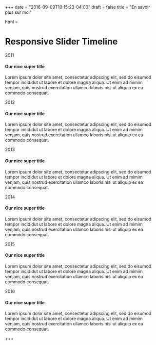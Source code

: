 +++
date = "2016-09-09T10:15:23-04:00"
draft = false
title = "En savoir plus sur moi"

html = <div class="container">
       		<h1 class="title">Responsive Slider Timeline</h1>
       		<div class="timeline">
       			<div class="swiper-container">
       				<div class="swiper-wrapper">
       					<div class="swiper-slide" style="background-image: url(https://unsplash.it/1920/500?image=11;" data-year="2011">
       						<div class="swiper-slide-content"><span class="timeline-year">2011</span>
       							<h4 class="timeline-title">Our nice super title</h4>
       							<p class="timeline-text">Lorem ipsum dolor site amet, consectetur adipscing elit, sed do eisumod tempor incididut ut labore et dolore magna aliqua. Ut enim ad mimim venjam, quis nostrud exercitation ullamco laboris nisi ut aliquip ex ea commodo consequat.</p>
       						</div>
       					</div>
       					<div class="swiper-slide" style="background-image: url(https://unsplash.it/1920/500?image=12;" data-year="2012">
       						<div class="swiper-slide-content"><span class="timeline-year">2012</span>
       							<h4 class="timeline-title">Our nice super title</h4>
       							<p class="timeline-text">Lorem ipsum dolor site amet, consectetur adipscing elit, sed do eisumod tempor incididut ut labore et dolore magna aliqua. Ut enim ad mimim venjam, quis nostrud exercitation ullamco laboris nisi ut aliquip ex ea commodo consequat.</p>
       						</div>
       					</div>
       					<div class="swiper-slide" style="background-image: url(https://unsplash.it/1920/500?image=13;" data-year="2013">
       						<div class="swiper-slide-content"><span class="timeline-year">2013</span>
       							<h4 class="timeline-title">Our nice super title</h4>
       							<p class="timeline-text">Lorem ipsum dolor site amet, consectetur adipscing elit, sed do eisumod tempor incididut ut labore et dolore magna aliqua. Ut enim ad mimim venjam, quis nostrud exercitation ullamco laboris nisi ut aliquip ex ea commodo consequat.</p>
       						</div>
       					</div>
       					<div class="swiper-slide" style="background-image: url(https://unsplash.it/1920/500?image=14;" data-year="2014">
       						<div class="swiper-slide-content"><span class="timeline-year">2014</span>
       							<h4 class="timeline-title">Our nice super title</h4>
       							<p class="timeline-text">Lorem ipsum dolor site amet, consectetur adipscing elit, sed do eisumod tempor incididut ut labore et dolore magna aliqua. Ut enim ad mimim venjam, quis nostrud exercitation ullamco laboris nisi ut aliquip ex ea commodo consequat.</p>
       						</div>
       					</div>
       					<div class="swiper-slide" style="background-image: url(https://unsplash.it/1920/500?image=15;" data-year="2015">
       						<div class="swiper-slide-content"><span class="timeline-year">2015</span>
       							<h4 class="timeline-title">Our nice super title</h4>
       							<p class="timeline-text">Lorem ipsum dolor site amet, consectetur adipscing elit, sed do eisumod tempor incididut ut labore et dolore magna aliqua. Ut enim ad mimim venjam, quis nostrud exercitation ullamco laboris nisi ut aliquip ex ea commodo consequat.</p>
       						</div>
       					</div>
       					<div class="swiper-slide" style="background-image: url(https://unsplash.it/1920/500?image=16;" data-year="2016">
       						<div class="swiper-slide-content"><span class="timeline-year">2016</span>
       							<h4 class="timeline-title">Our nice super title</h4>
       							<p class="timeline-text">Lorem ipsum dolor site amet, consectetur adipscing elit, sed do eisumod tempor incididut ut labore et dolore magna aliqua. Ut enim ad mimim venjam, quis nostrud exercitation ullamco laboris nisi ut aliquip ex ea commodo consequat.</p>
       						</div>
       					</div>
       				</div>
       				<div class="swiper-button-prev"></div>
       				<div class="swiper-button-next"></div>
       				<div class="swiper-pagination"></div>
       			</div>
       		</div>
       	</div>
+++


